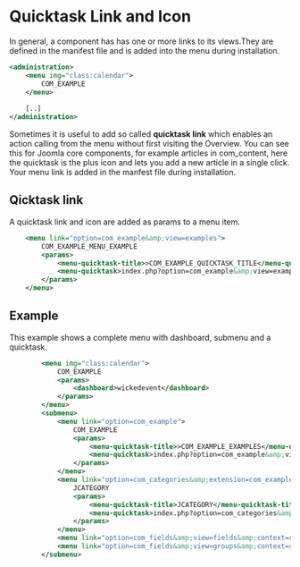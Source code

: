 Quicktask Link and Icon
=======================

In general, a component has has one or more links to its views.They are defined in the manifest file and is added into the menu during installation.

```xml title="A link to your component "
<administration>
	<menu img="class:calendar">
		COM_EXAMPLE
	</menu>
	
	[..]
</administration>
```
Sometimes it is useful to add so called <strong>quicktask link</strong> which enables an action calling from the menu without first visiting the Overview.
You can see this for Joomla core components, for example articles in com_content, here the quicktask is the plus icon and lets you add a new article in a single click.
Your menu link is added in the manfest file during installation.

## Qicktask link

A quicktask link and icon are added as params to a menu item.

```xml title="Qicktask Link and icon"
	<menu link="option=com_example&amp;view=examples">
		COM_EXAMPLE_MENU_EXAMPLE
		<params>
			<menu-quicktask-title>>COM_EXAMPLE_QUICKTASK_TITLE</menu-quicktask-title>
			<menu-quicktask>index.php?option=com_example&amp;view=example&amp;layout=edit</menu-quicktask>
		</params>
	</menu>

```

## Example 

This example shows a complete menu with dashboard, submenu and a quicktask.

```xml
		<menu img="class:calendar">
			COM_EXAMPLE
			<params>
				<dashboard>wickedevent</dashboard>
			</params>
		</menu>
		<submenu>
			<menu link="option=com_example">
				COM_EXAMPLE
				<params>
					<menu-quicktask-title>>COM_EXAMPLE_EXAMPLES</menu-quicktask-title>
					<menu-quicktask>index.php?option=com_example&amp;view=example&amp;layout=edit</menu-quicktask>
				</params>
			</menu>
			<menu link="option=com_categories&amp;extension=com_example">
				JCATEGORY
				<params>
					<menu-quicktask-title>JCATEGORY</menu-quicktask-title>
					<menu-quicktask>index.php?option=com_categories&amp;view=category&amp;layout=edit&amp;extension=com_example</menu-quicktask>
				</params>
			</menu>
			<menu link="option=com_fields&amp;view=fields&amp;context=com_example,example">Felder</menu>
			<menu link="option=com_fields&amp;view=groups&amp;context=com_example,example">Feldgruppen</menu>
		</submenu>

```
